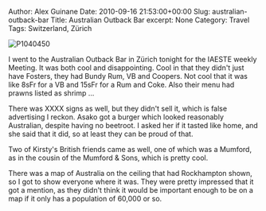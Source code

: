 Author: Alex Guinane
Date: 2010-09-16 21:53:00+00:00
Slug: australian-outback-bar
Title: Australian Outback Bar
excerpt: None
Category: Travel
Tags: Switzerland, Zürich

![P1040450](/images/2010/2010-09-16-australian-outback-bar/p1040450.jpg)

I went to the Australian Outback Bar in Zürich tonight for the IAESTE weekly Meeting. It was both cool and disappointing. Cool in that they didn't just have Fosters, they had Bundy Rum, VB and Coopers. Not cool that it was like 8sFr for a VB and 15sFr for a Rum and Coke. Also their menu had prawns listed as shrimp ...

There was XXXX signs as well, but they didn't sell it, which is false advertising I reckon. Asako got a burger which looked reasonably Australian, despite having no beetroot. I asked her if it tasted like home, and she said that it did, so at least they can be proud of that.

Two of Kirsty's British friends came as well, one of which was a Mumford, as in the cousin of the Mumford & Sons, which is pretty cool.

There was a map of Australia on the ceiling that had Rockhampton shown, so I got to show everyone where it was. They were pretty impressed that it got a mention, as they didn't think it would be important enough to be on a map if it only has a population of 60,000 or so.

